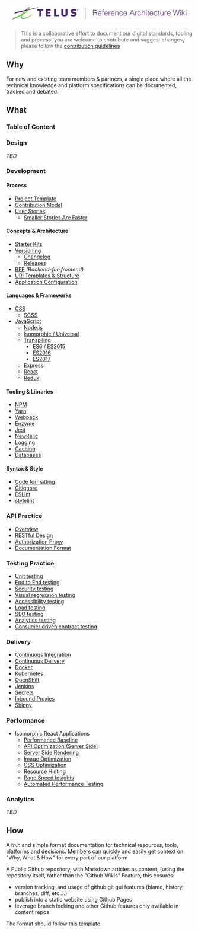 ![Reference Architecture Wiki Logo](logo.png "Reference Architecture Wiki")
---
> This is a collaborative effort to document our digital standards, tooling and process, you are welcome to contribute and suggest changes, please follow the [contribution guidelines](.github/CONTRIBUTING.md)

## Why

For new and existing team members & partners, a single place where all the technical knowledge and platform specifications can be documented, tracked and debated.

## What

### Table of Content

### Design

_TBD_

### Development

#### Process

- [Project Template](process/project-template.md)
- [Contribution Model](process/contribution-model.md)
- [User Stories](process/user-stories.md) 
  - [Smaller Stories Are Faster](process/small-stories-are-faster.md)

#### Concepts & Architecture

- [Starter Kits](development/starter-kits.md)
- [Versioning](development/versioning.md)
  - [Changelog](development/github-releases.md)
  - [Releases](development/github-releases.md)
- [BFF](development/bff.md) _(Backend-for-frontend)_
- [URI Templates & Structure](development/uri-structure.md)
- [Application Configuration](development/application-configuration.md)

#### Languages & Frameworks

- [CSS](development/css.md)
  - [SCSS](development/scss.md)
- [JavaScript](development/javascript.md)
  - [Node.js](development/node.md)
  - [Isomorphic / Universal](development/isomorphic.md)
  - [Transpiling](development/transpiling.md)
    - [ES6 / ES2015](development/transpiling/es2015.md)
    - [ES2016](development/transpiling/es2016.md)
    - [ES2017](development/transpiling/es2016.md)
  - [Express](development/express.md)
  - [React](development/react.md)
  - [Redux](development/redux.md)

#### Tooling & Libraries

- [NPM](development/npm.md)
- [Yarn](development/yarn.md)
- [Webpack](development/webpack.md)
- [Enzyme](development/enzyme.md)
- [Jest](development/jest.md)
- [NewRelic](development/newrelic.md)
- [Logging](development/logging.md)
- [Caching](development/caching.md)
- [Databases](development/databases.md)

#### Syntax & Style

- [Code formatting](development/code-formatting.md)
- [Gitignore](development/gitignore.md)
- [ESLint](development/eslint.md)
- [stylelint](development/stylelint.md)

### API Practice

- [Overview](api/README.md)
- [RESTful Design](api/restful.md)
- [Authorization Proxy](api/authproxy/authorization-proxy.md)
- [Documentation Format](api/documentation.md)

### Testing Practice

- [Unit testing](testing/unit.md)
- [End to End testing](testing/e2e.md)
- [Security testing](testing/security.md)
- [Visual regression testing](testing/visual-regression.md)
- [Accessibility testing](testing/accessibility.md)
- [Load testing](testing/load.md)
- [SEO testing](testing/seo.md)
- [Analytics testing](testing/analytics.md)
- [Consumer driven contract testing](testing/consumer_driven_contracts.md)

### Delivery

- [Continuous Integration](delivery/continuous-integration.md)
- [Continuous Delivery](delivery/continuous-delivery.md)
- [Docker](delivery/docker.md)
- [Kubernetes](delivery/kubernetes.md)
- [OpenShift](delivery/openshift.md)
- [Jenkins](delivery/jenkins.md)
- [Secrets](delivery/secrets.md)
- [Inbound Proxies](delivery/inbound-proxies.md)
- [Shippy](delivery/shippy.md)

### Performance
- Isomorphic React Applications
    - [Performance Baseline](performance/performance-baseline.md)
    - [API Optimization (Server Side)](performance/api-optimization.md)
    - [Server Side Rendering](performance/server-side-rendering.md)
    - [Image Optimization](performance/image-optimization.md)
    - [CSS Optimization](performance/css-optimization.md)
    - [Resource Hinting](performance/resource-hinting.md)
    - [Page Speed Insights](performance/page-speed-insights.md)
    - [Automated Performance Testing](performance/automated-testing.md)

### Analytics

_TBD_

## How

A *thin* and simple format documentation for technical resources, tools, platforms and decisions. Members can quickly and easily get context on "Why, What & How" for every part of our platform

A Public Github repository, with Markdown articles as content, (using the repository itself, rather than the "Github Wikis" Feature, this ensures:

- version tracking, and usage of github git gui features (blame, history, branches, diff, etc ...)
- publish into a static website using Github Pages
- leverage branch locking and other Github features only available in content repos

The format should follow [this template](.template.md)
